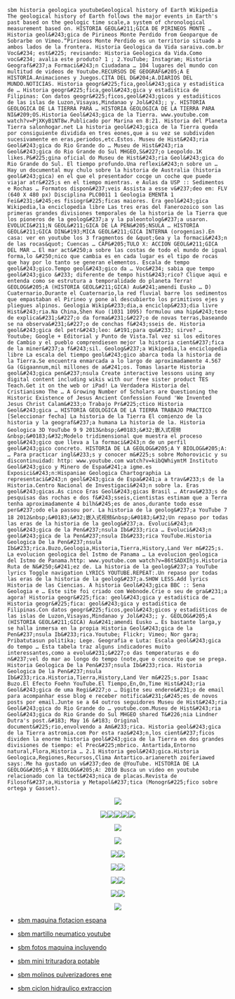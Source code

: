
```
sbm historia geologica youtubeGeological history of Earth Wikipedia The geological history of Earth follows the major events in Earth's past based on the geologic time scale,a system of chronological measurement based on. HISTORIA GEOL&#211;GICA DE PIRINEOS MONTE … Historia geol&#243;gica de Pirineos Monte Perdido from Geoparque de Sobrarbe on Vimeo.“Pirineos Monte Perdido es un territorio situado a ambos lados de la frontera. Historia Geologica da Vida saraiva.com.br Voc&#234; est&#225; revisando: Historia Geologica da Vida.Como voc&#234; avalia este produto? 1 ; 2.YouTube; Instagram; Historia Geograf&#237;a Formaci&#243;n Ciudadana … 104 lugares del mundo con multitud de videos de Youtube.RECURSOS DE GEOGRAF&#205;A E HISTORIA.Animaciones y Juegos.CITA DEL D&#204;A.DIARIOS DEL MUNDO.NOTICIAS. Historia geogr&#225;fica,geol&#243;gica y estadiśtica de … Historia geogr&#225;fica,geol&#243;gica y estadiśtica de Filipinas: Con datos geogr&#225;ficos,geol&#243;gicos y estadiśticos de las islas de Luzon,Visayas,Mindanao y Jol&#243;; y. HISTORIA GEOLOGICA DE LA TIERRA PARA … HISTORIA GEOLOGICA DE LA TIERRA PARA NI&#209;OS.Historia Geol&#243;gica de la Tierra. www.youtube.com watch?v=PjXKyB1NT8w.Publicado por Marina en 8:21. Historia del Planeta Tierra salonhogar.net La historia geol&#243;gica de la Tierra queda por consiguiente dividida en tres eones,que a su vez se subdividen sucesivamente en eras,periodos,etc.Estos. Museu de Hist&#243;ria Geol&#243;gica do Rio Grande do … Museu de Hist&#243;ria Geol&#243;gica do Rio Grande do Sul MHGEO,S&#227;o Leopoldo.1K likes.P&#225;gina oficial do Museu de Hist&#243;ria Geol&#243;gica do Rio Grande do Sul. El tiempo profundo.Una reflexi&#243;n sobre un … Hay un documental muy chulo sobre la historia de Australia (historia geol&#243;gica) en el que el presentador cocge un coche que puede viajar atr&#225;s en el tiempo mientras. e Aulas da USP :: Sedimentos e Rochas … Formatos dispon&#237;veis Assista a esse v&#237;deo em: FLV (640 X 480 px) Disciplina PLC0011 1 Geologia EMENTA 1 Fei&#231;&#245;es fisiogr&#225;ficas maiores. Era geol&#243;gica Wikipedia,la enciclopedia libre Las tres eras del Fanerozoico son las primeras grandes divisiones temporales de la historia de la Tierra que los pioneros de la geolog&#237;a y la paleontolog&#237;a usaron. EVOLUCI&#211;N GEOL&#211;GICA DE LA PEN&#205;NSULA … HISTORIA GEOL&#211;GICA DIN&#193;MICA GEOL&#211;GICA INTERNA (orogenias).En casa: ver en youtube los 3 fragmentos de &quot;Gea y la formaci&#243;n de las rocas&quot; Cuencas … CAP&#205;TULO X: ACCION GEOL&#211;GICA DEL MAR … El mar act&#250;a sobre las costas de todo el mundo de igual forma,lo &#250;nico que cambia es en cada lugar es el tipo de rocas que hay por lo tanto se generan elementos. Escala de tempo geol&#243;gico.Tempo geol&#243;gico da … Voc&#234; sabia que tempo geol&#243;gico &#233; diferente de tempo hist&#243;rico? Clique aqui e entenda como se estrutura a temporalidade do planeta Terra! GEOLOG&#205;A (HISTORIA GEOL&#211;GICA) Au&#241;amendi Eusko … D) Cuaternario.Durante el Cuaternario,la red fluvial barre los sedimentos que empastaban el Pirineo y pone al descubierto los primitivos ejes y pliegues alpinos. Geologia Wikip&#233;dia,a enciclop&#233;dia livre Hist&#243;ria.Na China,Shen Kuo (1031 1095) formulou uma hip&#243;tese de explica&#231;&#227;o da forma&#231;&#227;o de novas terras,baseando se na observa&#231;&#227;o de conchas f&#243;sseis de. Historia geol&#243;gica del petr&#243;leo: &#191;para qu&#233; sirve? … Youtube; Google + Editorial y Punto de Vista.Tal vez si los editores de Cambio y el pueblo comprendiesen mejor la historia cient&#237;fica de la miner&#237;a f&#243;sil. Geolog&#237;a Wikipedia,la enciclopedia libre La escala del tiempo geol&#243;gico abarca toda la historia de la Tierra.Se encuentra enmarcada a lo largo de aproximadamente 4.567 Ga (Gigaannum,mil millones de a&#241;os. Tomas lasarte Historia geol&#243;gica pen&#237;nsula Create interactive lessons using any digital content including wikis with our free sister product TES Teach.Get it on the web or iPad! La Verdadera Historia del Cristianismo The … A Growing Number of Scholars are Questioning the Historic Existence of Jesus Ancient Confession Found 'We Invented Jesus Christ Calam&#233;o Trabajo Pr&#225;ctico Historia Geol&#243;gica … HISTORIA GEOLOGICA DE LA TIERRA TRABAJO PRACTICO [Seleccionar fecha] La historia de la Tierra El comienzo de la historia y la geograf&#237;a humana La historia de la. Historia Geologica 3D YouTube 9 9 2013&nbsp;&#0183;&#32;嵌入式视频&nbsp;&#0183;&#32;Modelo tridimensional que muestra el proceso geol&#243;gico que lleva a la formaci&#243;n de un perfil geol&#243;gico concreto. HISTORIA DE LA GEOLOG&#205;A Y BIOLOG&#205;A: … Para practicar ingl&#233;s y conocer m&#225;s sobre Mohorovicic y su discontinuidad: http: www.youtube.com watch?v=kibQWhiymtM Instituto Geol&#243;gico y Minero de Espa&#241;a igme.es Exposici&#243;n:Hispaniae Geologica Chartographia La representaci&#243;n geol&#243;gica de Espa&#241;a a trav&#233;s de la Historia.Centro Nacional de Investigaci&#243;n sobre la. Eras geol&#243;gicas.As cinco Eras Geol&#243;gicas Brasil … Atrav&#233;s de pesquisas das rochas e dos f&#243;sseis,cientistas estimam que a Terra tenha aproximadamente 4 bilh&#245;es de anos,durante todo esse per&#237;odo ela passou por. La historia de la geolog&#237;a YouTube 7 18 2012&nbsp;&#0183;&#32;嵌入式视频&nbsp;&#0183;&#32;Un repaso por todas las eras de la historia de la geolog&#237;a. Evoluci&#243;n geol&#243;gica de la Pen&#237;nsula Ib&#233;rica … Evoluci&#243;n geol&#243;gica de la Pen&#237;nsula Ib&#233;rica YouTube.Historia Geologica De la Pen&#237;nsula Ib&#233;rica.Buzo,Geologia,Historia,Tierra,History,Land Ver m&#225;s. La evolucion geologica del Istmo de Panama … La evolucion geologica del Istmo de Panama.http: www.youtube.com watch?v=86tSADXIhjs.Historia Ruta de N&#250;&#241;ez de. La historia de la geolog&#237;a YouTube lyrics Toggle navigation LYRICS YOUTUBE.REPEAT:.Un repaso por todas las eras de la historia de la geolog&#237;a.SHOW LESS.Add lyrics Historia de las Ciencias. A historia Geol&#243;gica BBC :: Sena Geologia e … Este site foi criado com Webnode.Crie o seu de gra&#231;a agora! Historia geogr&#225;fica: geol&#243;gica y estadiśtica de … Historia geogr&#225;fica: geol&#243;gica y estadiśtica de Filipinas.Con datos geogr&#225;ficos,geol&#243;gicos y estadiśticos de las islas de Luzon,Visayas,Mindanao y Jol&#243;; y. GEOLOG&#205;A (HISTORIA GEOL&#211;GICA) Au&#241;amendi Eusko … Es bastante larga,y se halla inmersa en la propia Historia Geol&#243;gica de la Pen&#237;nsula Ib&#233;rica.Youtube; Flickr; Vimeo; Nor gara; Pribatutasun politika; Lege. Geografia e Luta: Escala geol&#243;gica do tempo … Esta tabela traz alguns indicadores muito interessantes,como a evolu&#231;&#227;o das temperaturas e do n&#237;vel do mar ao longo do tempo (note,que o conceito que se prega. Historia Geologica De la Pen&#237;nsula Ib&#233;rica. Historia Geologica De la Pen&#237;nsula Ib&#233;rica.Historia,Tierra,History,Land Ver m&#225;s.por Isaac Buzo.El Efecto Foehn YouTube.El Tiempo,En,On,Time Hist&#243;ria Geol&#243;gica de uma Regi&#227;o … Digite seu endere&#231;o de email para acompanhar esse blog e receber notifica&#231;&#245;es de novos posts por email.Junte se a 64 outros seguidores Museu de Hist&#243;ria Geol&#243;gica do Rio Grande do … youtube.com.Museu de Hist&#243;ria Geol&#243;gica do Rio Grande do Sul MHGEO shared T&#226;nia Lindner Dutra's post.&#183; May 16 &#183; Original document&#225;rio,envolvendo a Am&#233;rica. Historia geol&#243;gica de la Tierra astromia.com Por esta raz&#243;n,los cient&#237;ficos dividen la enorme historia geol&#243;gica de la Tierra en dos grandes divisiones de tiempo: el Prec&#225;mbrico. Antartida,Entorno natural,Flora,Historia … 2.1 Historia geol&#243;gica.Historia Geologica,Regiones,Recursos,Clima Antartico.arianereth zoiferiawed says:.Me ha gustado un v&#237;deo de @YouTube. HISTORIA DE LA GEOLOG&#205;A Y BIOLOG&#205;A: 2010 Busca un video en youtube relacionado con la tect&#243;nica de placas.Revista de Filosof&#237;a,Historia y Metapol&#237;tica (Monogr&#225;fico sobre ortega y Gasset). 
```

<div align="center">

<a href="https://es-crusher.shibang-china.com/github&k=sbm+historia+geologica+youtube"><img src="https://static.shibang-china.com/es/crusher/logo.jpg"></a>

<a href="https://es-crusher.shibang-china.com/github&k=sbm+historia+geologica+youtube"><img src="https://static.shibang-china.com/es/crusher/index.jpg"></a><a href="https://es-crusher.shibang-china.com/material.htmlgithub&k=sbm+historia+geologica+youtube"><img src="https://static.shibang-china.com/es/crusher/material.jpg"></a><a href="https://es-crusher.shibang-china.com/application.htmlgithub&k=sbm+historia+geologica+youtube"><img src="https://static.shibang-china.com/es/crusher/application.jpg"></a><a href="https://es-crusher.shibang-china.com/aboutus.htmlgithub&k=sbm+historia+geologica+youtube"><img src="https://static.shibang-china.com/es/crusher/aboutus.jpg"></a><a href="https://es-crusher.shibang-china.com/contact.htmlgithub&k=sbm+historia+geologica+youtube"><img src="https://static.shibang-china.com/es/crusher/contact.jpg"></a>

<a href="https://es-crusher.shibang-china.com/github&k=sbm+historia+geologica+youtube"><img src="https://static.shibang-china.com/es/crusher/banner.jpg"></a>

<a href="https://swt.shibang-china.com/github&k=sbm+historia+geologica+youtube"><img src="https://static.shibang-china.com/es/crusher/text.jpg"></a>

<a href="https://swt.shibang-china.com/github&k=sbm+historia+geologica+youtube"><img src="https://static.shibang-china.com/es/crusher/chat.jpg"></a><a href="https://es-crusher.shibang-china.com/contact.htmlgithub&k=sbm+historia+geologica+youtube"><img src="https://static.shibang-china.com/es/crusher/message.jpg"></a>

<a href="https://es-crusher.shibang-china.com/products/pe.htmlgithub&k=sbm+historia+geologica+youtube"><img src="https://static.shibang-china.com/es/crusher/pe.jpg"></a><a href="https://es-crusher.shibang-china.com/products/pf.htmlgithub&k=sbm+historia+geologica+youtube"><img src="https://static.shibang-china.com/es/crusher/pf.jpg"></a>

<a href="https://es-crusher.shibang-china.com/products/hpt.htmlgithub&k=sbm+historia+geologica+youtube"><img src="https://static.shibang-china.com/es/crusher/hpt.jpg"></a><a href="https://es-crusher.shibang-china.com/products/vsi.htmlgithub&k=sbm+historia+geologica+youtube"><img src="https://static.shibang-china.com/es/crusher/vsi.jpg"></a>

<a href="https://es-crusher.shibang-china.com/products/klv.htmlgithub&k=sbm+historia+geologica+youtube"><img src="https://static.shibang-china.com/es/crusher/klv.jpg"></a><a href="https://es-crusher.shibang-china.com/products/portable.htmlgithub&k=sbm+historia+geologica+youtube"><img src="https://static.shibang-china.com/es/crusher/portable.jpg"></a>

<a href="https://swt.shibang-china.com/github&k=sbm+historia+geologica+youtube"><img src="https://static.shibang-china.com/es/crusher/case.jpg"></a>

</div>


* [sbm maquina flotacion espana](sbm%20maquina%20flotacion%20espana.md)

* [sbm martillo neumatico youtube](sbm%20martillo%20neumatico%20youtube.md)

* [sbm fotos maquina incluyendo](sbm%20fotos%20maquina%20incluyendo.md)

* [sbm mini trituradora potable](sbm%20mini%20trituradora%20potable.md)

* [sbm molinos pulverizadores ene](sbm%20molinos%20pulverizadores%20ene.md)

* [sbm ciclon hidraulico extraccion](sbm%20ciclon%20hidraulico%20extraccion.md)